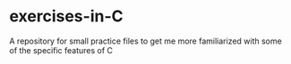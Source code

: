 # exercises-in-C
A repository for small practice files to get me more familiarized with some of the specific features of C
